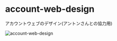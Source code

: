 # account-web-design
アカウントウェブのデザイン(アントンさんとの協力用)

![account-web-design](https://wamazing.github.io/account-web-design/sample.png "account-web-design")
